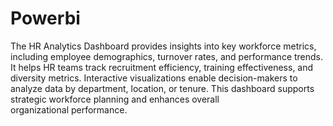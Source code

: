 # Powerbi
The HR Analytics Dashboard provides insights into key workforce metrics, including employee demographics, turnover rates, and performance trends. It helps HR teams track recruitment efficiency, training effectiveness, and diversity metrics. Interactive visualizations enable decision-makers to analyze data by department, location, or tenure. This dashboard supports strategic workforce planning and enhances overall organizational performance.
